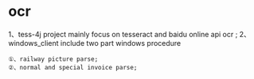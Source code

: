 # ocr

1、tess-4j project mainly focus on  tesseract and baidu online api ocr  ;
2、windows_client include two part windows procedure

    ①、railway picture parse;
    ②、normal and special invoice parse;
